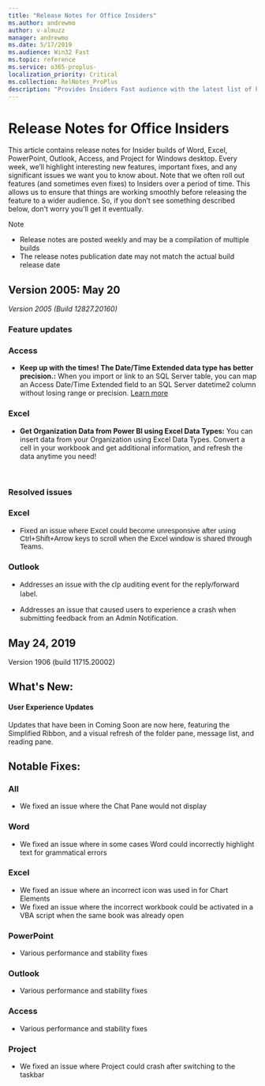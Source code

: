 ```yaml
---
title: "Release Notes for Office Insiders"
ms.author: andrewmo
author: v-almuzz
manager: andrewmo
ms.date: 5/17/2019
ms.audience: Win32 Fast
ms.topic: reference
ms.service: o365-proplus-
localization_priority: Critical
ms.collection: RelNotes_ProPlus
description: "Provides Insiders Fast audience with the latest list of key new features, fixes or known issues"
---
```


# Release Notes for Office Insiders

This article contains release notes for Insider builds of Word, Excel, PowerPoint, Outlook, Access, and Project for Windows desktop. Every week, we’ll highlight interesting new features, important fixes, and any significant issues we want you to know about. Note that we often roll out features (and sometimes even fixes) to Insiders over a period of time. This allows us to ensure that things are working smoothly before releasing the feature to a wider audience. So, if you don’t see something described below, don't worry you'll get it eventually.  

> [!NOTE]
> - Release notes are posted weekly and may be a compilation of multiple builds
> - The release notes publication date may not match the actual build release date

[//]: # (DO NOT REMOVE)

## Version 2005: May 20
*Version 2005 (Build 12827.20160)*


[//]: # (DO NOT REMOVE FEATUREDETAILS CONTENT START)

### Feature updates
### Access

- **Keep up with the times! The Date/Time Extended data type has better precision.:** When you import or link to an SQL Server table, you can map an Access Date/Time Extended field to an SQL Server datetime2 column without losing range or precision. [Learn more](https://support.office.com/article/708c32da-a052-4cc2-9850-9851042e0024)

### Excel

- **Get Organization Data from Power BI using Excel Data Types:** You can insert data from your Organization using Excel Data Types. Convert a cell in your workbook and get additional information, and refresh the data anytime you need!


[//]: # (DO NOT REMOVE FEATUREDETAILS CONTENT END)

<br/>

[//]: # (DO NOT REMOVE BUGDETAILS CONTENT START)

### Resolved issues
### Excel

- <div><span style="font-family:Calibri, Helvetica, sans-serif;font-size:14.67px;display:inline !important;">Fixed an issue where Excel could become unresponsive after using Ctrl+Shift+Arrow keys to scroll when the Excel window is shared through Teams.</span></div>


### Outlook

- <div><div style="box-sizing:border-box;font-family:&quot;Segoe UI&quot;, system-ui, &quot;Apple Color Emoji&quot;, &quot;Segoe UI Emoji&quot;, sans-serif;">Addresses an issue with the clp auditing event for the reply/forward label.</div></div>


- <span style="display:inline !important;">Addresses an issue that caused users to experience a crash when submitting feedback from an Admin Notification.</span>



[//]: # (DO NOT REMOVE BUGDETAILS CONTENT END)

## May 24, 2019
Version 1906 (build 11715.20002)

## What's New:

#### User Experience Updates

Updates that have been in Coming Soon are now here, featuring the Simplified Ribbon, and a visual refresh of the folder pane, message list, and reading pane.

## Notable Fixes:

### All

- We fixed an issue where the Chat Pane would not display

### Word 
- We fixed an issue where in some cases Word could incorrectly highlight text for grammatical errors

### Excel
- We fixed an issue where an incorrect icon was used in for Chart Elements
- We fixed an issue where the incorrect workbook could be activated in a VBA script when the same book was already open

### PowerPoint
- Various performance and stability fixes

### Outlook
- Various performance and stability fixes

### Access
- Various performance and stability fixes

### Project
- We fixed an issue where Project could crash after switching to the taskbar

</BR></BR>
